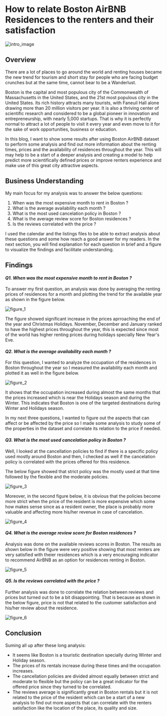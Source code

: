 # How to relate Boston AirBNB Residences to the renters and their satisfaction

![intro_image](https://github.com/fatma-hassanein/BostonAirBNB_Dataset_Analysis/blob/main/Analysis_introImage.jpg?raw=true)

## Overview

There are a lot of places to go around the world and renting houses became the new trend for tourism and short stay for people who are facing budget crunches but at the same time, cannot bear to be a Wanderlust.

Boston is the capital and most populous city of the Commonwealth of Massachusetts in the United States, and the 21st most populous city in the United States. Its rich history attracts many tourists, with Faneuil Hall alone drawing more than 20 million visitors per year. It is also a thriving center of scientific research and considered to be a global pioneer in innovation and entrepreneurship, with nearly 5,000 startups. That is why it is perfectly normal to attract a lot of people to visit it every year and even move to it for the sake of work opportunities, business or education.

In this blog, I want to show some results after using Boston AirBNB dataset to perform some analysis and find out more information about the renting times, prices and the availability of residences throughout the year. This will may help to be a start of a deeper analysis and creating a model to help predict more scientifically defined prices or improve renters experience and make use of this great city attractive aspects.

## Business Understanding

My main focus for my analysis was to answer the below questions:

1. When was the most expensive month to rent in Boston ?
2. What is the average availability each month ?
3. What is the most used cancelation policy in Boston ?
4. What is the average review score for Boston residences ?
5. Is the reviews correlated with the price ?

I used the calendar and the listings files to be able to extract analysis about these questions and some how reach a good answer for my readers. 
In the next section, you will find explanation for each question in brief and a figure to visualize the findings and facilitate understanding.

## Findings

#### *Q1. When was the most expensive month to rent in Boston ?*

To answer my first question, an analysis was done by averaging the renting prices of residences for a month and plotting the trend for the available year as shown in the figure below.

![figure_1](https://github.com/fatma-hassanein/BostonAirBNB_Dataset_Analysis/blob/main/images/figure1.png?raw=true)

The figure showed significant increase in the prices aprroaching the end of the year and Christmas Holidays. 
November, December and January ranked to have the highest prices throughout the year, this is expected since most of the world has higher renting prices during holidays specially New Year's Eve.

#### *Q2. What is the average availability each month ?*

For this question, I wanted to analyze the occupation of the residences in Boston throughout the year so I measured the availability each month and plotted it as well in the figure below.

![figure_2](https://github.com/fatma-hassanein/BostonAirBNB_Dataset_Analysis/blob/main/images/figure2.png?raw=true)

It shows that the occupation increased during almost the same months that the prices increased which is near the Holidays season and during the Winter.
This indicates that Boston is one of the targeted destinations during Winter and Holidays season.

In my next three questions, I wanted to figure out the aspects that can affect or be affected by the price so I made some analysis to study some of the properties in the dataset and correlate its relation to the price if needed.

#### *Q3. What is the most used cancelation policy in Boston ?*

Well, I looked at the cancellation policies to find if there is a specific policy used mostly around Boston and then, I checked as well if the cancelation policy is correlated with the prices offered for this residence. 

The below figure showed that strict policy was the mostly used at that time followed by the flexible and the moderate policies.

![figure_3](https://github.com/fatma-hassanein/BostonAirBNB_Dataset_Analysis/blob/main/images/figure3.png?raw=true)

Moreover, in the second figure below, it is obvious that the policies become more strict when the price of the resident is more expensive which some how makes sense since as a resident owner, the place is probably more valuable and affecting more his/her revenue in case of cancelation.

![figure_4](https://github.com/fatma-hassanein/BostonAirBNB_Dataset_Analysis/blob/main/images/figure4.png?raw=true)

#### *Q4. What is the average review score for Boston residences ?*

Analysis was done on the available reviews scores in Boston. 
The results as shown below in the figure were very positive showing that most renters are very satisfied with theier residences which is a very encouraging indicator to recommend AirBNB as an option for residences renting in Boston. 

![figure_5](https://github.com/fatma-hassanein/BostonAirBNB_Dataset_Analysis/blob/main/images/figure5.png?raw=true)

#### *Q5. Is the reviews correlated with the price ?*

Further analysis was done to correlate the relation between reviews and prices but turned out to be a bit disappointing. 
That is because as shown in the below figure, price is not that related to the customer satisfaction and his/her review about the residence.

![figure_6](https://github.com/fatma-hassanein/BostonAirBNB_Dataset_Analysis/blob/main/images/figure6.png?raw=true)

## Conclusion

Suming all up after these long analysis:
* It seems like Boston is a touristic destination specially during Winter and Holiday season. 
* The prices of its rentals increase during these times and the occupation increases.
* The cancellation policies are divided almost equally between strict and moderate to flexible but the policy can be a great indicator for the offered price since they turned to be correlated.
* The reviews average is significantly great in Boston rentals but it is not related to the price of the resident which can be a start of a new analysis to find out more aspects that can correlate with the renters satisfaction like the location of the place, its quality and size.
